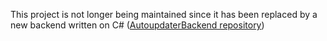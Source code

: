 This project is not longer being maintained since it has been replaced by a new backend written on C# ([AutoupdaterBackend repository](https://github.com/FedeArre/AutoupdaterBackend))
